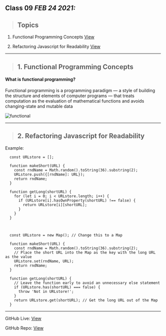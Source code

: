 
## Class 09  *FEB 24 2021:* 

> ## Topics

  1. Functional Programming Concepts [View](https://medium.com/the-renaissance-developer/concepts-of-functional-programming-in-javascript-6bc84220d2aa)
  
  2. Refactoring Javascript for Readability [View](https://dev.to/healeycodes/refactoring-javascript-for-performance-and-readability-with-examples-1hec)


---

 > ## 1. Functional Programming Concepts
 
 #### What is functional programming? 
 
 Functional programming is a programming paradigm — a style of building the structure and elements of computer programs — that treats computation as the evaluation of mathematical functions and avoids changing-state and mutable data
 
 
 ![functional](https://lightrains.com/assets/img/blog/functional-javascript-es6.png)

---

 > ## 2. Refactoring Javascript for Readability

Example: 
      
      
      const URLstore = [];

      function makeShort(URL) {
        const rndName = Math.random().toString(36).substring(2);
        URLstore.push({[rndName]: URL});
        return rndName;
      }

      function getLong(shortURL) {
        for (let i = 0; i < URLstore.length; i++) {
          if (URLstore[i].hasOwnProperty(shortURL) !== false) {
            return URLstore[i][shortURL];
          }
        }
      }
      
      
      
      const URLstore = new Map(); // Change this to a Map

      function makeShort(URL) {
        const rndName = Math.random().toString(36).substring(2);
        // Place the short URL into the Map as the key with the long URL as the value
        URLstore.set(rndName, URL);
        return rndName;
      }

      function getLong(shortURL) {
        // Leave the function early to avoid an unnecessary else statement
        if (URLstore.has(shortURL) === false) {
          throw 'Not in URLstore!';
        }
        return URLstore.get(shortURL); // Get the long URL out of the Map
      }

---

GitHub Live: [View](https://anassawalha95.github.io/reading-notes/Code%20301/Class%2009)

GitHub Repo: [View](https://github.com/anassawalha95/reading-notes/tree/main/Code%20301)
